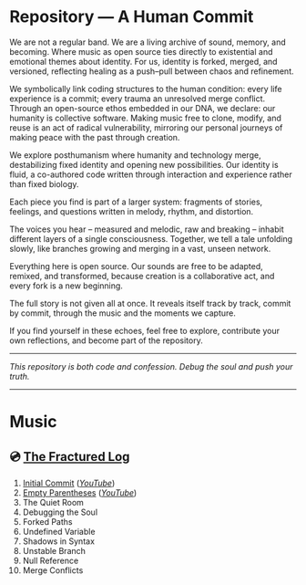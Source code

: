 # Repository — A Human Commit

We are not a regular band. We are a living archive of sound, memory, and becoming. Where music as open source ties directly to existential and emotional themes about identity. For us, identity is forked, merged, and versioned, reflecting healing as a push–pull between chaos and refinement.

We symbolically link coding structures to the human condition: every life experience is a commit; every trauma an unresolved merge conflict. Through an open-source ethos embedded in our DNA, we declare: our humanity is collective software. Making music free to clone, modify, and reuse is an act of radical vulnerability, mirroring our personal journeys of making peace with the past through creation.

We explore posthumanism where humanity and technology merge, destabilizing fixed identity and opening new possibilities. Our identity is fluid, a co-authored code written through interaction and experience rather than fixed biology.

Each piece you find is part of a larger system: fragments of stories, feelings, and questions written in melody, rhythm, and distortion.

The voices you hear – measured and melodic, raw and breaking – inhabit different layers of a single consciousness. Together, we tell a tale unfolding slowly, like branches growing and merging in a vast, unseen network.

Everything here is open source. Our sounds are free to be adapted, remixed, and transformed, because creation is a collaborative act, and every fork is a new beginning.

The full story is not given all at once. It reveals itself track by track, commit by commit, through the music and the moments we capture.

If you find yourself in these echoes, feel free to explore, contribute your own reflections, and become part of the repository.

---

*This repository is both code and confession. Debug the soul and push your truth.*

---

# Music
## 💿 [The Fractured Log](https://github.com/repository-band/theFracturedLog)
1. [Initial Commit](https://github.com/repository-band/theFracturedLog/tree/main/1.%20Initial%20Commit) (*[YouTube](https://youtu.be/MD-AY6ZOFv8)*)
2. [Empty Parentheses](https://github.com/repository-band/theFracturedLog/tree/main/2.%20Empty%20Parentheses) (*[YouTube](https://youtu.be/NDdIXOfT7_E)*)
3. The Quiet Room
4. Debugging the Soul
5. Forked Paths
6. Undefined Variable
7. Shadows in Syntax
8. Unstable Branch
9. Null Reference
10. Merge Conflicts
